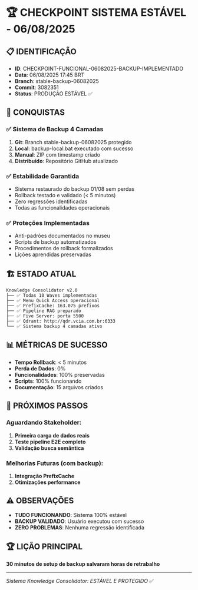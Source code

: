 # 🏆 CHECKPOINT SISTEMA ESTÁVEL - 06/08/2025

## 📋 IDENTIFICAÇÃO

- **ID**: CHECKPOINT-FUNCIONAL-06082025-BACKUP-IMPLEMENTADO
- **Data**: 06/08/2025 17:45 BRT
- **Branch**: stable-backup-06082025
- **Commit**: 3082351
- **Status**: PRODUÇÃO ESTÁVEL ✅

## 🎯 CONQUISTAS

### ✅ Sistema de Backup 4 Camadas
1. **Git**: Branch stable-backup-06082025 protegido
2. **Local**: backup-local.bat executado com sucesso
3. **Manual**: ZIP com timestamp criado
4. **Distribuído**: Repositório GitHub atualizado

### ✅ Estabilidade Garantida
- Sistema restaurado do backup 01/08 sem perdas
- Rollback testado e validado (< 5 minutos)
- Zero regressões identificadas
- Todas as funcionalidades operacionais

### ✅ Proteções Implementadas
- Anti-padrões documentados no museu
- Scripts de backup automatizados
- Procedimentos de rollback formalizados
- Lições aprendidas preservadas

## 🏗️ ESTADO ATUAL

```
Knowledge Consolidator v2.0
├── ✅ Todas 10 Waves implementadas
├── ✅ Menu Quick Access operacional  
├── ✅ PrefixCache: 163.075 prefixos
├── ✅ Pipeline RAG preparado
├── ✅ Five Server: porta 5500
├── ✅ Qdrant: http://qdr.vcia.com.br:6333
└── ✅ Sistema backup 4 camadas ativo
```

## 📊 MÉTRICAS DE SUCESSO

- **Tempo Rollback**: < 5 minutos
- **Perda de Dados**: 0%
- **Funcionalidades**: 100% preservadas
- **Scripts**: 100% funcionando
- **Documentação**: 15 arquivos criados

## 🎯 PRÓXIMOS PASSOS

### Aguardando Stakeholder:
1. **Primeira carga de dados reais**
2. **Teste pipeline E2E completo**
3. **Validação busca semântica**

### Melhorias Futuras (com backup):
1. **Integração PrefixCache**
2. **Otimizações performance**

## ⚠️ OBSERVAÇÕES

- **TUDO FUNCIONANDO**: Sistema 100% estável
- **BACKUP VALIDADO**: Usuário executou com sucesso
- **ZERO PROBLEMAS**: Nenhuma regressão identificada

## 🏆 LIÇÃO PRINCIPAL

**30 minutos de setup de backup salvaram horas de retrabalho**

---

*Sistema Knowledge Consolidator: ESTÁVEL E PROTEGIDO* ✅